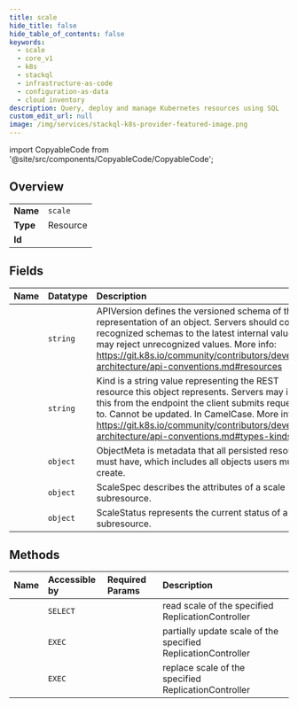 ```yaml
---
title: scale
hide_title: false
hide_table_of_contents: false
keywords:
  - scale
  - core_v1
  - k8s    
  - stackql
  - infrastructure-as-code
  - configuration-as-data
  - cloud inventory
description: Query, deploy and manage Kubernetes resources using SQL
custom_edit_url: null
image: /img/services/stackql-k8s-provider-featured-image.png
---
```


import CopyableCode from '@site/src/components/CopyableCode/CopyableCode';




## Overview
<table><tbody>
<tr><td><b>Name</b></td><td><code>scale</code></td></tr>
<tr><td><b>Type</b></td><td>Resource</td></tr>
<tr><td><b>Id</b></td><td><CopyableCode code="k8s.core_v1.scale" /></td></tr>
</tbody></table>

## Fields
| Name | Datatype | Description |
|:-----|:---------|:------------|
| <CopyableCode code="apiVersion" /> | `string` | APIVersion defines the versioned schema of this representation of an object. Servers should convert recognized schemas to the latest internal value, and may reject unrecognized values. More info: https://git.k8s.io/community/contributors/devel/sig-architecture/api-conventions.md#resources |
| <CopyableCode code="kind" /> | `string` | Kind is a string value representing the REST resource this object represents. Servers may infer this from the endpoint the client submits requests to. Cannot be updated. In CamelCase. More info: https://git.k8s.io/community/contributors/devel/sig-architecture/api-conventions.md#types-kinds |
| <CopyableCode code="metadata" /> | `object` | ObjectMeta is metadata that all persisted resources must have, which includes all objects users must create. |
| <CopyableCode code="spec" /> | `object` | ScaleSpec describes the attributes of a scale subresource. |
| <CopyableCode code="status" /> | `object` | ScaleStatus represents the current status of a scale subresource. |
## Methods
| Name | Accessible by | Required Params | Description |
|:-----|:--------------|:----------------|:------------|
| <CopyableCode code="readCoreV1NamespacedReplicationControllerScale" /> | `SELECT` | <CopyableCode code="name, namespace, cluster_addr, protocol" /> | read scale of the specified ReplicationController |
| <CopyableCode code="patchCoreV1NamespacedReplicationControllerScale" /> | `EXEC` | <CopyableCode code="name, namespace, cluster_addr, protocol" /> | partially update scale of the specified ReplicationController |
| <CopyableCode code="replaceCoreV1NamespacedReplicationControllerScale" /> | `EXEC` | <CopyableCode code="name, namespace, cluster_addr, protocol" /> | replace scale of the specified ReplicationController |
